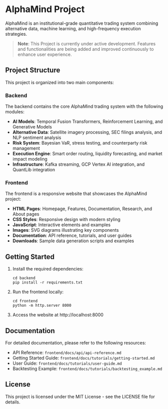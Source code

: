 # AlphaMind Project

AlphaMind is an institutional-grade quantitative trading system combining alternative data, machine learning, and high-frequency execution strategies.

> **Note**: This Project is currently under active development. Features and functionalities are being added and improved continuously to enhance user experience.

## Project Structure

This project is organized into two main components:

### Backend

The backend contains the core AlphaMind trading system with the following modules:

- **AI Models**: Temporal Fusion Transformers, Reinforcement Learning, and Generative Models
- **Alternative Data**: Satellite imagery processing, SEC filings analysis, and NLP sentiment analysis
- **Risk System**: Bayesian VaR, stress testing, and counterparty risk management
- **Execution Engine**: Smart order routing, liquidity forecasting, and market impact modeling
- **Infrastructure**: Kafka streaming, GCP Vertex AI integration, and QuantLib integration

### Frontend

The frontend is a responsive website that showcases the AlphaMind project:

- **HTML Pages**: Homepage, Features, Documentation, Research, and About pages
- **CSS Styles**: Responsive design with modern styling
- **JavaScript**: Interactive elements and examples
- **Images**: SVG diagrams illustrating key components
- **Documentation**: API reference, tutorials, and user guides
- **Downloads**: Sample data generation scripts and examples

## Getting Started

1. Install the required dependencies:
   ```
   cd backend
   pip install -r requirements.txt
   ```

2. Run the frontend locally:
   ```
   cd frontend
   python -m http.server 8000
   ```

3. Access the website at http://localhost:8000

## Documentation

For detailed documentation, please refer to the following resources:

- API Reference: `frontend/docs/api/api-reference.md`
- Getting Started Guide: `frontend/docs/tutorials/getting-started.md`
- User Guide: `frontend/docs/tutorials/user-guide.md`
- Backtesting Example: `frontend/docs/tutorials/backtesting_example.md`

## License

This project is licensed under the MIT License - see the LICENSE file for details.